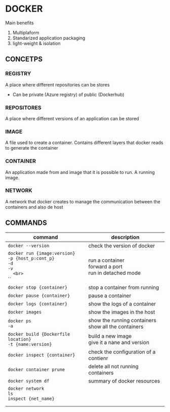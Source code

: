 # DOCKER

Main benefits
1. Multiplaform
2. Standarized application packaging
3. light-weight & isolation

## CONCETPS

### REGISTRY
A place where different repositories can be stores
- Can be private (Azure registry) of public (Dockerhub)

### REPOSITORES
A place where different versions of an application can be stored

### IMAGE
A file used to create a container. Contains different layers that docker reads to generate the container

### CONTAINER
An application made from and image that it is possible to run. A running image.

### NETWORK
A network that docker creates to manage the communication between the containers and also de host

## COMMANDS

| command                                                                                              	| description                                                	|
|------------------------------------------------------------------------------------------------------	|------------------------------------------------------------	|
| `docker --version`                                                                                   	| check the version of docker                                	|
| `docker run {image:version}`  <br>`-p {host_p:cont_p}`  <br>`-d`  <br>`-v`  <br>``  <br>``  <br>``   	| run a container<br>forward a port <br>run in detached mode 	|
| `docker stop {container}`                                                                            	| stop a container from running                              	|
| `docker pause {container}`                                                                           	| pause a container                                          	|
| `docker logs {container}`                                                                            	| show the logs of a container                               	|
| `docker images`                                                                                      	| show the images in the host                                	|
| `docker ps`  <br>`-a`                                                                                	| show the running containers<br>show all the containers     	|
| `docker build {Dockerfile location}`<br>`-t {name:version}`                                          	| build a new image<br>give it a nane and version            	|
| `docker inspect {container}`                                                                         	| check the configuration of a contienr                      	|
| `docker container prune`                                                                             	| delete all not running containers                          	|
| `docker system df`                                                                                   	| summary of docker resources                                	|
| `docker network`  <br>`ls`  <br>`inspect {net_name}`                                                 	|                                                            	|
|                                                                                                      	|                                                            	|
|                                                                                                      	|                                                            	|
